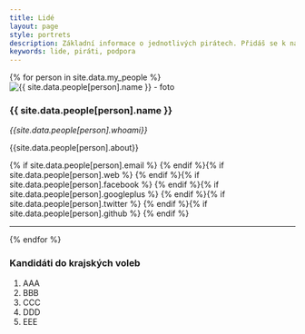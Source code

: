 ```yaml
---
title: Lidé
layout: page
style: portrets
description: Základní informace o jednotlivých pirátech. Přidáš se k nám?
keywords: lide, piráti, podpora
---
```

{% for person in site.data.my_people %}
<img src="/images/people/{{person}}.jpg" alt="{{ site.data.people[person].name }} - foto" class="left" />

### {{ site.data.people[person].name }}
*{{site.data.people[person].whoami}}*

{{site.data.people[person].about}}

  {% if site.data.people[person].email %}<a href="mailto:{{site.data.people[person].email}}"><i class="fa fa-envelope-o"></i></a>
  {% endif %}{% if site.data.people[person].web %}<a href="{{site.data.people[person].web}}"><i class="fa fa-external-link"></i></a>
  {% endif %}{% if site.data.people[person].facebook %}<a href="{{site.data.people[person].facebook}}"><i class="fa fa-facebook-square"></i></a>
  {% endif %}{% if site.data.people[person].googleplus %}<a href="{{site.data.people[person].googleplus}}"><i class="fa fa-google-plus-square"></i></a>
  {% endif %}{% if site.data.people[person].twitter %}<a href="{{site.data.people[person].twitter}}"><i class="fa fa-twitter"></i></a>
  {% endif %}{% if site.data.people[person].github %}<a href="{{site.data.people[person].github}}"><i class="fa fa-github"></i></a>
  {% endif %}

***
  {% endfor %}


### Kandidáti do krajských voleb

1. AAA
2. BBB
3. CCC
4. DDD
5. EEE

